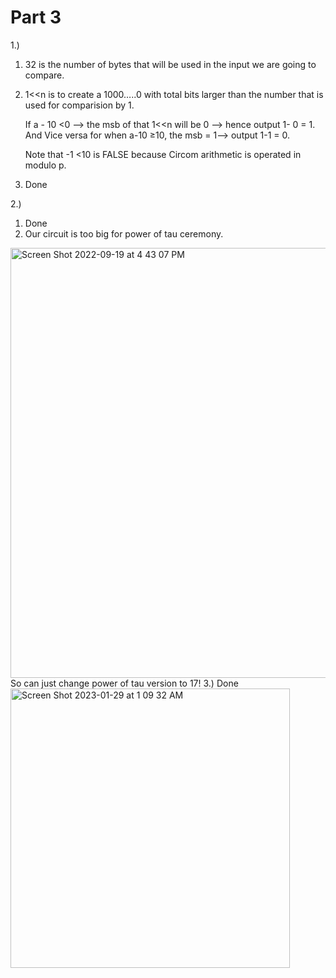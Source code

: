 # Part 3

1.)

1. 32 is the number of bytes that will be used in the input we are going to compare.
2. 1<<n is to create a 1000…..0 with total bits larger than the number that is used for comparision by 1. 
    
    If a - 10 <0 —> the msb of that 1<<n will be 0 —> hence output 1- 0 = 1. And Vice versa for when a-10 ≥10, the msb = 1—> output 1-1 = 0.
    
    Note that -1 <10 is FALSE because Circom arithmetic is operated in modulo p.
    
3. Done

2.)

1. Done
2. Our circuit is too big for power of tau ceremony.
<img width="688" alt="Screen Shot 2022-09-19 at 4 43 07 PM" src="https://user-images.githubusercontent.com/61564542/215309357-02273e9f-dcf2-4262-b044-a96445a5ffb6.png">
So can just change power of tau version to 17!
3.) Done
<img width="447" alt="Screen Shot 2023-01-29 at 1 09 32 AM" src="https://user-images.githubusercontent.com/61564542/215309366-8d37b0ac-f11e-4679-b908-9e3c14e4158f.png">
